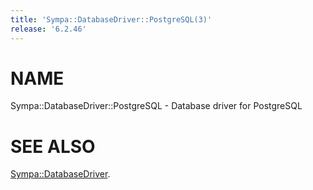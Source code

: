 ```yaml
---
title: 'Sympa::DatabaseDriver::PostgreSQL(3)'
release: '6.2.46'
---
```


# NAME

Sympa::DatabaseDriver::PostgreSQL - Database driver for PostgreSQL

# SEE ALSO

[Sympa::DatabaseDriver](./Sympa-DatabaseDriver.3.md).
